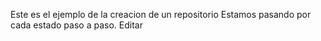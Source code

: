 Este es el ejemplo de la creacion de un repositorio
Estamos pasando por cada estado paso a paso.
Editar
